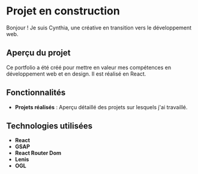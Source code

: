 # Projet en construction

Bonjour ! Je suis Cynthia, une créative en transition vers le développement web.

## Aperçu du projet

Ce portfolio a été créé pour mettre en valeur mes compétences en développement web et en design. 
Il est réalisé en React.

## Fonctionnalités

- **Projets réalisés** : Aperçu détaillé des projets sur lesquels j'ai travaillé.

## Technologies utilisées

- **React** 
- **GSAP** 
- **React Router Dom** 
- **Lenis**
- **OGL**